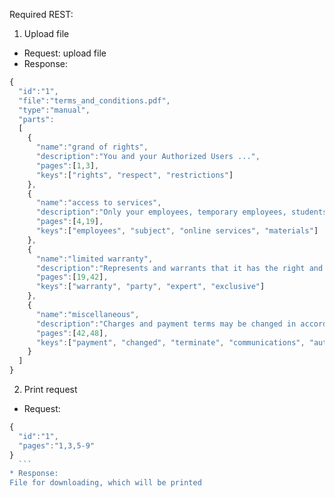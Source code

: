 Required REST:

1. Upload file
  - Request: upload file
  - Response: 

  ```javascript
  {
    "id":"1",
    "file":"terms_and_conditions.pdf",
    "type":"manual",
    "parts":
    [
      {
        "name":"grand of rights",
        "description":"You and your Authorized Users ...",
        "pages":[1,3],
        "keys":["rights", "respect", "restrictions"]
      },
      {
        "name":"access to services",
        "description":"Only your employees, temporary employees, students, ...",
        "pages":[4,19],
        "keys":["employees", "subject", "online services", "materials"]
      },
      {
        "name":"limited warranty",
        "description":"Represents and warrants that it has the right and authority to make ...",
        "pages":[19,42],
        "keys":["warranty", "party", "expert", "exclusive"]
      },
      {
        "name":"miscellaneous",
        "description":"Charges and payment terms may be changed in accordance...",
        "pages":[42,48],
        "keys":["payment", "changed", "terminate", "communications", "authorized users"]
      }
    ]
  }
  ```
  
2. Print request
  * Request:
  ```javascript
  {
    "id":"1",
    "pages":"1,3,5-9"
  }
    ```
  * Response:
  File for downloading, which will be printed
